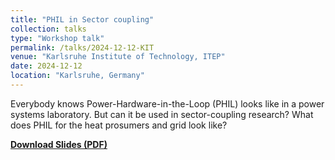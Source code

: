 ```yaml
---
title: "PHIL in Sector coupling"
collection: talks
type: "Workshop talk"
permalink: /talks/2024-12-12-KIT
venue: "Karlsruhe Institute of Technology, ITEP"
date: 2024-12-12
location: "Karlsruhe, Germany"
---
```


Everybody knows Power-Hardware-in-the-Loop (PHIL) looks like in a power systems laboratory. But can it be used in sector-coupling research? What does PHIL for the heat prosumers and grid look like?
 
[**Download Slides (PDF)**](/files/talks/Sector_coupling_PHIL_KIT_2024.pdf)
